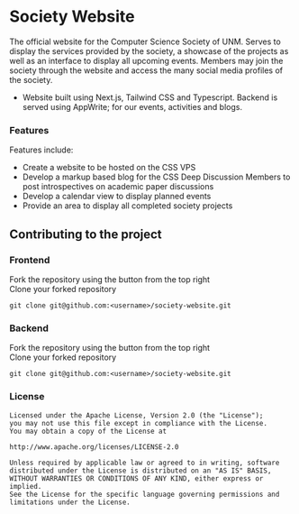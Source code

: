 # Society Website
The official website for the Computer Science Society of UNM. Serves to display the services provided by the society, a showcase of the projects as well as an interface to display all upcoming events. Members may join the society through the website and access the many social media profiles of the society.

- Website built using Next.js, Tailwind CSS and Typescript. Backend is served using AppWrite; for our events, activities and blogs.

### Features
Features include:
- Create a website to be hosted on the CSS VPS
- Develop a markup based blog for the CSS Deep Discussion Members to post introspectives on academic paper discussions
- Develop a calendar view to display planned events
- Provide an area to display all completed society projects

## Contributing to the project
### Frontend
Fork the repository using the button from the top right<br>
Clone your forked repository
```
git clone git@github.com:<username>/society-website.git
```

### Backend
Fork the repository using the button from the top right<br>
Clone your forked repository
```
git clone git@github.com:<username>/society-website.git
```

### License
```
Licensed under the Apache License, Version 2.0 (the "License");
you may not use this file except in compliance with the License.
You may obtain a copy of the License at

http://www.apache.org/licenses/LICENSE-2.0

Unless required by applicable law or agreed to in writing, software
distributed under the License is distributed on an "AS IS" BASIS,
WITHOUT WARRANTIES OR CONDITIONS OF ANY KIND, either express or implied.
See the License for the specific language governing permissions and
limitations under the License.
```

